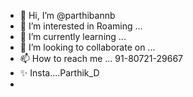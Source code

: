 - 👋 Hi, I’m @parthibannb
- 👀 I’m interested in Roaming ...
- 🌱 I’m currently learning ...
- 💞️ I’m looking to collaborate on ...
- 📫 How to reach me ... 91-80721-29667
-  ✨ Insta....Parthik_D
-  
<!---
parthibannb/parthibannb is a ✨ special ✨ repository because its `README.md` (this file) appears on your GitHub profile.
You can click the Preview link to take a look at your changes.
--->
